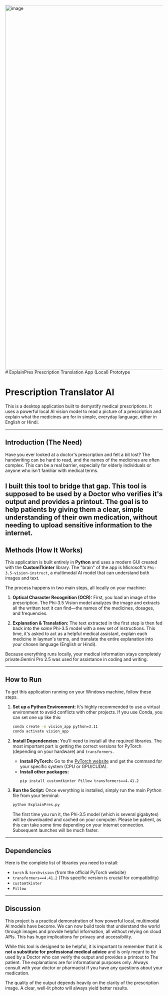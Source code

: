 <img width="892" height="1166" alt="image" src="https://github.com/user-attachments/assets/f879bff7-bcfa-4353-ba55-26b55de69419" /># ExplainPres
Prescription Translation App (Local) Prototype
# Prescription Translator AI

This is a desktop application built to demystify medical prescriptions. It uses a powerful local AI vision model to read a picture of a prescription and explain what the medicines are for in simple, everyday language, either in English or Hindi.



---

## Introduction (The Need)

Have you ever looked at a doctor's prescription and felt a bit lost? The handwriting can be hard to read, and the names of the medicines are often complex. This can be a real barrier, especially for elderly individuals or anyone who isn't familiar with medical terms.

I built this tool to bridge that gap. This tool is supposed to be used by a Doctor who verifies it's output and provides a printout. The goal is to help patients by giving them a clear, simple understanding of their own medication, without needing to upload sensitive information to the internet. 
---

## Methods (How It Works)

This application is built entirely in **Python** and uses a modern GUI created with the **CustomTkinter** library. The "brain" of the app is Microsoft's `Phi-3.5-vision-instruct`, a multimodal AI model that can understand both images and text.

The process happens in two main steps, all locally on your machine:

1.  **Optical Character Recognition (OCR):** First, you load an image of the prescription. The Phi-3.5 Vision model analyzes the image and extracts all the written text it can find—the names of the medicines, dosages, and frequencies.

2.  **Explanation & Translation:** The text extracted in the first step is then fed back into the *same* Phi-3.5 model with a new set of instructions. This time, it's asked to act as a helpful medical assistant, explain each medicine in layman's terms, and translate the entire explanation into your chosen language (English or Hindi).

Because everything runs locally, your medical information stays completely private.Gemini Pro 2.5 was used for assistance in coding and writing.


---

## How to Run

To get this application running on your Windows machine, follow these steps.

1.  **Set up a Python Environment:** It's highly recommended to use a virtual environment to avoid conflicts with other projects. If you use Conda, you can set one up like this:
    ```bash
    conda create -n vision_app python=3.11
    conda activate vision_app
    ```

2.  **Install Dependencies:** You'll need to install all the required libraries. The most important part is getting the correct versions for PyTorch (depending on your hardware) and `transformers`.
    * **Install PyTorch:** Go to the [PyTorch website](https://pytorch.org/get-started/locally/) and get the command for your specific system (CPU or GPU/CUDA).
    * **Install other packages:**
        ```bash
        pip install customtkinter Pillow transformers==4.41.2
        ```

3.  **Run the Script:** Once everything is installed, simply run the main Python file from your terminal:
    ```bash
    python ExplainPres.py
    ```
    The first time you run it, the Phi-3.5 model (which is several gigabytes) will be downloaded and cached on your computer. Please be patient, as this can take some time depending on your internet connection. Subsequent launches will be much faster.

---

## Dependencies

Here is the complete list of libraries you need to install:

* `torch` & `torchvision` (from the official PyTorch website)
* `transformers==4.41.2` (This specific version is crucial for compatibility)
* `customtkinter`
* `Pillow`

---

## Discussion

This project is a practical demonstration of how powerful local, multimodal AI models have become. We can now build tools that understand the world through images and provide helpful information, all without relying on cloud APIs. This has huge implications for privacy and accessibility.

While this tool is designed to be helpful, it is important to remember that it is **not a substitute for professional medical advice** and is only meant to be used by a Doctor who can verify the output and provides a printout to The patient. The explanations are for informational purposes only. Always consult with your doctor or pharmacist if you have any questions about your medication.

The quality of the output depends heavily on the clarity of the prescription image. A clear, well-lit photo will always yield better results.
